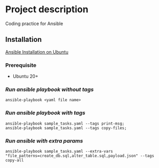 # Project description
Coding practice for Ansible

## Installation 
[Ansible Installation on Ubuntu](https://docs.ansible.com/ansible/latest/installation_guide/installation_distros.html)

### Prerequisite
- Ubuntu 20+

### _Run ansible playbook without tags_
```
ansible-playbook <yaml file name>
```

### _Run ansible playbook with tags_
```
ansible-playbook sample_tasks.yaml --tags print-msg;
ansible-playbook sample_tasks.yaml --tags copy-files;
```

### _Run ansible with extra params_
```
ansible-playbook sample_tasks.yaml --extra-vars "file_patterns=create_db.sql,alter_table.sql,payload.json" --tags copy-all
```
